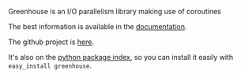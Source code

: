 Greenhouse is an I/O parallelism library making use of coroutines

The best information is available in the [documentation](http://teepark.github.com/greenhouse "greenhouse documentation").

The github project is [here](http://github.com/teepark/greenhouse).

It's also on the [python package index](http://pypi.python.org/pypi/greenhouse), so you can install it easily with `easy_install greenhouse`.
